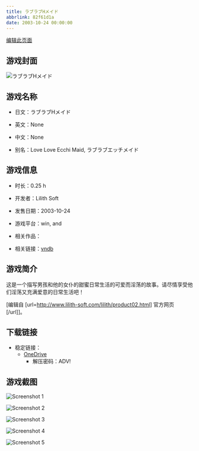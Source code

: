 ```yaml
---
title: ラブラブHメイド
abbrlink: 82f61d1a
date: 2003-10-24 00:00:00
---
```

[编辑此页面](https://github.com/ACG-3/ADV3-source/blob/main/source/_posts/games/%E3%83%A9%E3%83%96%E3%83%A9%E3%83%96H%E3%83%A1%E3%82%A4%E3%83%89.md)

## 游戏封面

![ラブラブHメイド](https://pan.timero.xyz/onedrive/img_lib_001/%E3%83%A9%E3%83%96%E3%83%A9%E3%83%96H%E3%83%A1%E3%82%A4%E3%83%89_cover.avif)


## 游戏名称

- 日文：ラブラブHメイド
- 英文：None
- 中文：None

- 别名：Love Love Ecchi Maid, ラブラブエッチメイド


## 游戏信息

- 时长：0.25 h
- 开发者：Lilith Soft
- 发售日期：2003-10-24
- 游戏平台：win, and
- 相关作品：

- 相关链接：[vndb](https://vndb.org/v3632)


## 游戏简介

这是一个描写男孩和他的女仆的甜蜜日常生活的可爱而淫荡的故事。请尽情享受他们淫荡又充满爱意的日常生活吧！

[编辑自 [url=http://www.lilith-soft.com/lilith/product02.html] 官方网页[/url]]。


## 下载链接

- 稳定链接：
    - [OneDrive](https://pan.timero.xyz/onedrive/adv_lib_001/%E3%83%A9%E3%83%96%E3%83%A9%E3%83%96H%E3%83%A1%E3%82%A4%E3%83%89)
        - 解压密码：ADV!



## 游戏截图


![Screenshot 1](https://pan.timero.xyz/onedrive/img_lib_001/%E3%83%A9%E3%83%96%E3%83%A9%E3%83%96H%E3%83%A1%E3%82%A4%E3%83%89_Screenshot_1.avif)

![Screenshot 2](https://pan.timero.xyz/onedrive/img_lib_001/%E3%83%A9%E3%83%96%E3%83%A9%E3%83%96H%E3%83%A1%E3%82%A4%E3%83%89_Screenshot_2.avif)

![Screenshot 3](https://pan.timero.xyz/onedrive/img_lib_001/%E3%83%A9%E3%83%96%E3%83%A9%E3%83%96H%E3%83%A1%E3%82%A4%E3%83%89_Screenshot_3.avif)

![Screenshot 4](https://pan.timero.xyz/onedrive/img_lib_001/%E3%83%A9%E3%83%96%E3%83%A9%E3%83%96H%E3%83%A1%E3%82%A4%E3%83%89_Screenshot_4.avif)

![Screenshot 5](https://pan.timero.xyz/onedrive/img_lib_001/%E3%83%A9%E3%83%96%E3%83%A9%E3%83%96H%E3%83%A1%E3%82%A4%E3%83%89_Screenshot_5.avif)

